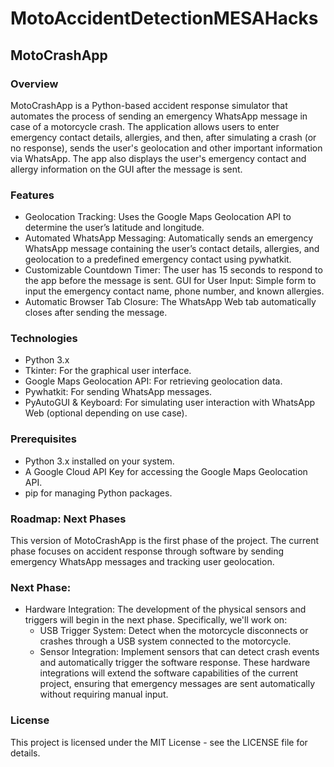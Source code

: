 # MotoAccidentDetectionMESAHacks

## MotoCrashApp
### Overview
MotoCrashApp is a Python-based accident response simulator that automates the process of sending an emergency WhatsApp message in case of a motorcycle crash. The application allows users to enter emergency contact details, allergies, and then, after simulating a crash (or no response), sends the user's geolocation and other important information via WhatsApp. The app also displays the user's emergency contact and allergy information on the GUI after the message is sent.

### Features
- Geolocation Tracking: Uses the Google Maps Geolocation API to determine the user’s latitude and longitude.
- Automated WhatsApp Messaging: Automatically sends an emergency WhatsApp message containing the user’s contact details, allergies, and geolocation to a predefined emergency contact using pywhatkit.
- Customizable Countdown Timer: The user has 15 seconds to respond to the app before the message is sent.
GUI for User Input: Simple form to input the emergency contact name, phone number, and known allergies.
- Automatic Browser Tab Closure: The WhatsApp Web tab automatically closes after sending the message.

### Technologies
- Python 3.x
- Tkinter: For the graphical user interface.
- Google Maps Geolocation API: For retrieving geolocation data.
- Pywhatkit: For sending WhatsApp messages.
- PyAutoGUI & Keyboard: For simulating user interaction with WhatsApp Web (optional depending on use case).

### Prerequisites
- Python 3.x installed on your system.
- A Google Cloud API Key for accessing the Google Maps Geolocation API.
- pip for managing Python packages.
  
### Roadmap: Next Phases
This version of MotoCrashApp is the first phase of the project. The current phase focuses on accident response through software by sending emergency WhatsApp messages and tracking user geolocation.

### Next Phase:
- Hardware Integration: The development of the physical sensors and triggers will begin in the next phase. Specifically, we'll work on:
    - USB Trigger System: Detect when the motorcycle disconnects or crashes through a USB system connected to the motorcycle.
    - Sensor Integration: Implement sensors that can detect crash events and automatically trigger the software response.
These hardware integrations will extend the software capabilities of the current project, ensuring that emergency messages are sent automatically without requiring manual input.

### License
This project is licensed under the MIT License - see the LICENSE file for details.
